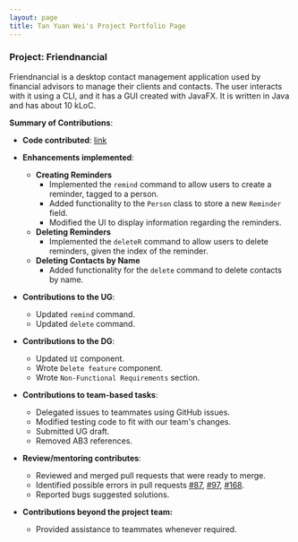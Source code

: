 ```yaml
---
layout: page
title: Tan Yuan Wei's Project Portfolio Page
---
```


### Project: Friendnancial

Friendnancial is a desktop contact management application used by
financial advisors to manage their clients and contacts. The user
interacts with it using a CLI, and it has a GUI created with JavaFX.
It is written in Java and has about 10 kLoC.


**Summary of Contributions**:

* **Code contributed**: [link](https://nus-cs2103-ay2223s1.github.io/tp-dashboard/?search=tyw2811&breakdown=true&sort=groupTitle&sortWithin=title&since=2022-09-16&timeframe=commit&mergegroup=&groupSelect=groupByRepos&checkedFileTypes=docs~functional-code~test-code~other)

* **Enhancements implemented**:
  * **Creating Reminders**
    * Implemented the `remind` command to allow users to create a reminder, tagged to a person.
    * Added functionality to the `Person` class to store a new `Reminder` field.
    * Modified the UI to display information regarding the reminders.
  * **Deleting Reminders**
    * Implemented the `deleteR` command to allow users to delete reminders, given the index of the reminder.
  * **Deleting Contacts by Name**
    * Added functionality for the `delete` command to delete contacts by name.

* **Contributions to the UG**:
  * Updated `remind` command.
  * Updated `delete` command.

* **Contributions to the DG**:
  * Updated `UI` component.
  * Wrote `Delete feature` component.
  * Wrote `Non-Functional Requirements` section.

* **Contributions to team-based tasks**:
  * Delegated issues to teammates using GitHub issues.
  * Modified testing code to fit with our team's changes.
  * Submitted UG draft.
  * Removed AB3 references.

* **Review/mentoring contributes**:
  * Reviewed and merged pull requests that were ready to merge.
  * Identified possible errors in pull requests [#87](https://github.com/AY2223S1-CS2103T-W10-2/tp/pull/87), [#97](https://github.com/AY2223S1-CS2103T-W10-2/tp/pull/97), [#168](https://github.com/AY2223S1-CS2103T-W10-2/tp/pull/168).
  * Reported bugs suggested solutions.

* **Contributions beyond the project team:**
  * Provided assistance to teammates whenever required.
